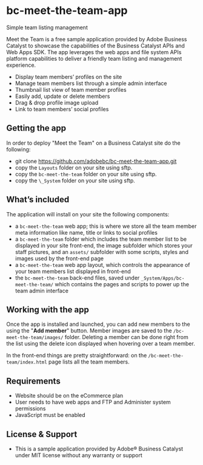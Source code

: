# bc-meet-the-team-app

Simple team listing management

Meet the Team is a free sample application provided by Adobe Business Catalyst to showcase the capabilities of the Business Catalyst APIs and Web Apps SDK. The app leverages the web apps and file system APIs platform capabilities to deliver a friendly team listing and management experience.

+	Display team members’ profiles on the site
+	Manage team members list through a simple admin interface
+	Thumbnail list view of team member profiles
+	Easily add, update or delete members
+	Drag & drop profile image upload
+	Link to team members’ social profiles


## Getting the app

In order to deploy "Meet the Team" on a Business Catalyst site do the following:

+ git clone https://github.com/adobebc/bc-meet-the-team-app.git
+ copy the `Layouts` folder on your site using sftp.
+ copy the `bc-meet-the-team` folder on your site using sftp.
+ copy the `\_System` folder on your site using sftp.

## What’s included
The application will install on your site the following components:
+	a `bc-meet-the-team` web app; this is where we store all the team member meta information like name, title or links to social profiles
+	a `bc-meet-the-team` folder which includes the team member list to be displayed in your site front-end, the image subfolder which stores your staff pictures, and an `assets/` subfolder with some scripts, styles and images used by the front-end page
+	a `bc-meet-the-team` web app layout, which controls the appearance of your team members list displayed in front-end
+	the `bc-meet-the-team` back-end files, saved under `_System/Apps/bc-meet-the-team/` which contains the pages and scripts to power up the team admin interface

## Working with the app
Once the app is installed and launched, you can add new members to the using the "**Add member**" button. Member images are saved to the `/bc-meet-the-team/images/` folder.  Deleting a member can be done right from the list using the delete icon displayed when hovering over a team member.

In the front-end things are pretty straightforward: on the `/bc-meet-the-team/index.html` page lists all the team members.

## Requirements
+	Website should be on the eCommerce plan
+	User needs to have web apps and FTP and Administer system permissions
+	JavaScript must be enabled

## License & Support
+	This is a sample application provided by Adobe® Business Catalyst under MIT license without any warranty or support
